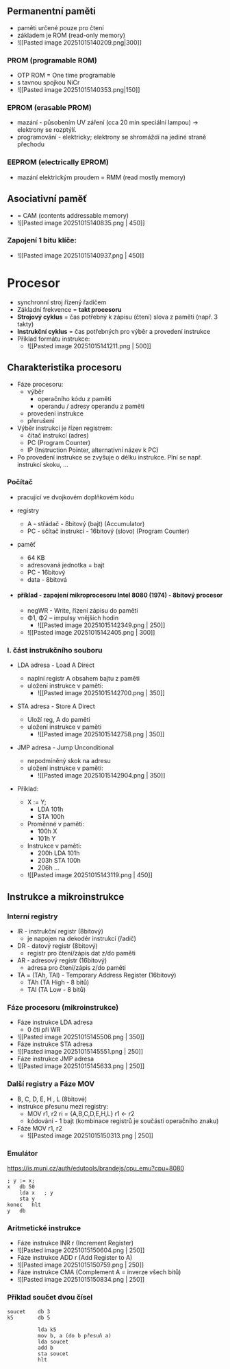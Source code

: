 ## Permanentní paměti
- paměti určené pouze pro čtení
- základem je ROM (read-only memory)
- ![[Pasted image 20251015140209.png|300]]
### PROM (programable ROM)
- OTP ROM = One time programable
- s tavnou spojkou NiCr
- ![[Pasted image 20251015140353.png|150]]
### EPROM (erasable PROM)
- mazání - působením UV záření (cca 20 min speciální lampou) -> elektrony se rozptýlí.
- programování - elektricky; elektrony se shromáždí na jediné straně přechodu
### EEPROM (electrically EPROM)
- mazání elektrickým proudem = RMM (read mostly memory)
## Asociativní paměť
- = CAM (contents addressable memory)
- ![[Pasted image 20251015140835.png | 450]]
### Zapojení 1 bitu klíče:
- ![[Pasted image 20251015140937.png | 450]]
# Procesor
- synchronní stroj řízený řadičem
- Základní frekvence = **takt procesoru**
- **Strojový cyklus** = čas potřebný k zápisu (čtení) slova z paměti (např. 3 takty)
- **Instrukční cyklus** = čas potřebných pro výběr a provedení instrukce
- Příklad formátu instrukce:
	- ![[Pasted image 20251015141211.png | 500]]
## Charakteristika procesoru
- Fáze procesoru:
	- výběr
		- operačního kódu z paměti
		- operandu / adresy operandu z paměti
	- provedení instrukce
	- přerušení
- Výběr instrukcí je řízen registrem:
	- čítač instrukcí (adres)
	- PC (Program Counter)
	- IP (Instruction Pointer, alternativní název k PC)
- Po provedení instrukce se zvyšuje o délku instrukce. Plní se např. instrukcí skoku, ...
### Počítač
- pracující ve dvojkovém doplňkovém kódu
- registry
	- A - střádač - 8bitový (bajt) (Accumulator)
	- PC - sčítač instrukcí - 16bitový (slovo) (Program Counter)
- paměť
	- 64 KB
	- adresovaná jednotka = bajt
	- PC - 16bitový
	- data - 8bitová

- #### příklad - zapojení mikroprocesoru Intel 8080 (1974) - 8bitový procesor
	- negWR - Write, řízení zápisu do paměti
	- Φ1, Φ2 – impulsy vnějších hodin
		- ![[Pasted image 20251015142349.png |  250]]
	- ![[Pasted image 20251015142405.png | 300]]

### I. část instrukčního souboru
- LDA adresa - Load A Direct
	- naplní registr A obsahem bajtu z paměti
	- uložení instrukce v paměti:
		- ![[Pasted image 20251015142700.png | 350]]
- STA adresa - Store A Direct
	- Uloží reg, A do paměti
	- uložení instrukce v paměti
		- ![[Pasted image 20251015142758.png | 350]]
- JMP adresa - Jump Unconditional
	- nepodmíněný skok na adresu
	- uložení instrukce v paměti:
		- ![[Pasted image 20251015142904.png | 350]]

- Příklad:
	- X := Y;
		- LDA 101h
		- STA 100h
	- Proměnné v paměti:
		- 100h X
		- 101h Y
	- Instrukce v paměti:
		- 200h LDA 101h
		- 203h STA 100h
		- 206h ...
	- ![[Pasted image 20251015143119.png | 450]]
## Instrukce a mikroinstrukce
### Interní registry
- IR - instrukční registr (8bitový)
	- je napojen na dekodér instrukcí (řadič)
- DR - datový registr (8bitový)
	- registr pro čtení/zápis dat z/do paměti
- AR - adresový registr (16bitový)
	- adresa pro čtení/zápis z/do paměti
- TA = (TAh, TAl) - Temporary Address Register (16bitový)
	- TAh (TA High - 8 bitů)
	- TAl (TA Low - 8 bitů)
### Fáze procesoru (mikroinstrukce)
- Fáze instrukce LDA adresa
	- 0 čti při WR
- ![[Pasted image 20251015145506.png | 350]]
- Fáze instrukce STA adresa
- ![[Pasted image 20251015145551.png | 250]]
- Fáze instrukce JMP adresa
- ![[Pasted image 20251015145633.png | 250]]
### Další registry a Fáze MOV
- B, C, D, E, H , L (8bitové)
- instrukce přesunu mezi registry:
	- MOV r1, r2        ri = {A,B,C,D,E,H,L}        r1 ← r2
	- kódování - 1 bajt (kombinace registrů je součástí operačního znaku)
- Fáze MOV r1, r2
	- ![[Pasted image 20251015150313.png | 250]]

### Emulátor
https://is.muni.cz/auth/edutools/brandejs/cpu_emu?cpu=8080

```asm6502
; y := x;
x	db 50
	lda x	; y
	sta y
konec	hlt
y	db
```
### Aritmetické instrukce
- Fáze instrukce INR r (Increment Register)
- ![[Pasted image 20251015150604.png | 250]]
- Fáze instrukce ADD r (Add Register to A)
- ![[Pasted image 20251015150759.png | 250]]
- Fáze instrukce CMA (Complement A = inverze všech bitů)
- ![[Pasted image 20251015150834.png | 250]]

### Příklad součet dvou čísel
```asm6502
soucet    db 3
k5        db 5

          lda k5
          mov b, a (do b přesuň a)
          lda soucet
          add b
		  sta soucet
		  hlt
```